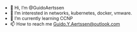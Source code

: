 - 👋 Hi, I’m @GuidoAertssen
- 👀 I’m interested in networks, kubernetes, docker, vmware. 
- 🌱 I’m currently learning CCNP
- 📫 How to reach me Guido.Y.Aertssen@outlook.com
